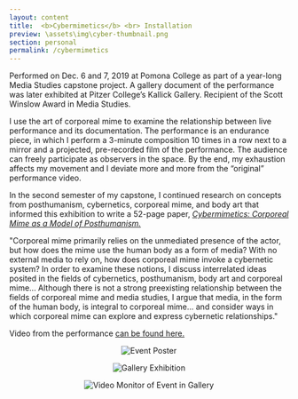```yaml
---
layout: content
title:  <b>Cybermimetics</b> <br> Installation
preview: \assets\img\cyber-thumbnail.png
section: personal
permalink: /cybermimetics
---
```


Performed on Dec. 6 and 7, 2019 at Pomona College as part of a year-long Media Studies capstone project. A gallery document of the performance was later exhibited at Pitzer College’s Kallick Gallery. Recipient of the Scott Winslow Award in Media Studies.

I use the art of corporeal mime to examine the relationship between live performance and its documentation. The performance is an endurance piece, in which I perform a 3-minute composition 10 times in a row next to a mirror and a projected, pre-recorded film of the performance. The audience can freely participate as observers in the space. By the end, my exhaustion affects my movement and I deviate more and more from the “original” performance video. 

In the second semester of my capstone, I continued research on concepts from posthumanism, cybernetics, corporeal mime, and body art that informed this exhibition to write a 52-page paper, <a href="https://static1.squarespace.com/static/5eb5a9a60d283f416056d5c2/t/5ec2ace09053c9535e8b9ab1/1589816547872/Culhane+Capstone+Cybermimetics+Final+Version.pdf"><i>Cybermimetics: Corporeal Mime as a Model of Posthumanism.</i></a>

"Corporeal mime primarily relies on the unmediated presence of the actor, but how does the mime use the human body as a form of media? With no external media to rely on, how does corporeal mime invoke a cybernetic system? In order to examine these notions, I discuss interrelated ideas posited in the fields of cybernetics, posthumanism, body art and corporeal mime... Although there is not a strong preexisting relationship between the fields of corporeal mime and media studies, I argue that media, in the form of the human body, is integral to corporeal mime... and consider ways in which corporeal mime can explore and express cybernetic relationships."


Video from the performance <a href="https://www.mediavaccine.org/work/eric-culhane">can be found here.</a>

<p align="center"><img src="\assets\img\CybermimeticsPoster.jpg" alt="Event Poster"></p>
<p align="center"><img src="\assets\img\CyberGallery1.jpg" alt="Gallery Exhibition"></p>
<p align="center"><img src="\assets\img\CyberGallery2.jpg" alt="Video Monitor of Event in Gallery"></p>


